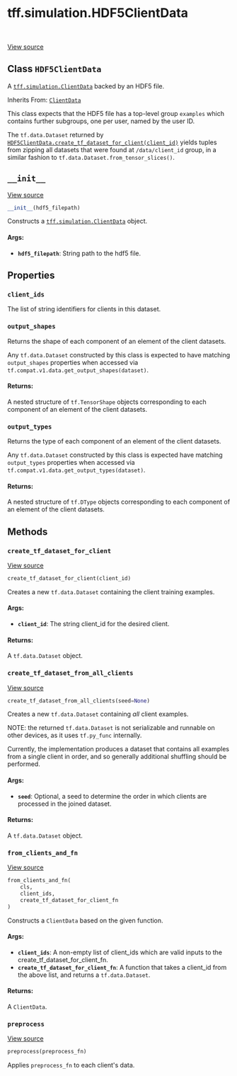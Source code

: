 <div itemscope itemtype="http://developers.google.com/ReferenceObject">
<meta itemprop="name" content="tff.simulation.HDF5ClientData" />
<meta itemprop="path" content="Stable" />
<meta itemprop="property" content="client_ids"/>
<meta itemprop="property" content="output_shapes"/>
<meta itemprop="property" content="output_types"/>
<meta itemprop="property" content="__init__"/>
<meta itemprop="property" content="create_tf_dataset_for_client"/>
<meta itemprop="property" content="create_tf_dataset_from_all_clients"/>
<meta itemprop="property" content="from_clients_and_fn"/>
<meta itemprop="property" content="preprocess"/>
</div>

# tff.simulation.HDF5ClientData

<table class="tfo-notebook-buttons tfo-api" align="left">
</table>

<a target="_blank" href="http://github.com/tensorflow/federated/tree/master/tensorflow_federated/python/simulation/hdf5_client_data.py">View
source</a>

## Class `HDF5ClientData`

A
<a href="../../tff/simulation/ClientData.md"><code>tff.simulation.ClientData</code></a>
backed by an HDF5 file.

Inherits From: [`ClientData`](../../tff/simulation/ClientData.md)

<!-- Placeholder for "Used in" -->

This class expects that the HDF5 file has a top-level group `examples` which
contains further subgroups, one per user, named by the user ID.

The `tf.data.Dataset` returned by
<a href="../../tff/simulation/HDF5ClientData.md#create_tf_dataset_for_client"><code>HDF5ClientData.create_tf_dataset_for_client(client_id)</code></a>
yields tuples from zipping all datasets that were found at `/data/client_id`
group, in a similar fashion to `tf.data.Dataset.from_tensor_slices()`.

<h2 id="__init__"><code>__init__</code></h2>

<a target="_blank" href="http://github.com/tensorflow/federated/tree/master/tensorflow_federated/python/simulation/hdf5_client_data.py">View
source</a>

```python
__init__(hdf5_filepath)
```

Constructs a
<a href="../../tff/simulation/ClientData.md"><code>tff.simulation.ClientData</code></a>
object.

#### Args:

*   <b>`hdf5_filepath`</b>: String path to the hdf5 file.

## Properties

<h3 id="client_ids"><code>client_ids</code></h3>

The list of string identifiers for clients in this dataset.

<h3 id="output_shapes"><code>output_shapes</code></h3>

Returns the shape of each component of an element of the client datasets.

Any `tf.data.Dataset` constructed by this class is expected to have matching
`output_shapes` properties when accessed via
`tf.compat.v1.data.get_output_shapes(dataset)`.

#### Returns:

A nested structure of `tf.TensorShape` objects corresponding to each component
of an element of the client datasets.

<h3 id="output_types"><code>output_types</code></h3>

Returns the type of each component of an element of the client datasets.

Any `tf.data.Dataset` constructed by this class is expected have matching
`output_types` properties when accessed via
`tf.compat.v1.data.get_output_types(dataset)`.

#### Returns:

A nested structure of `tf.DType` objects corresponding to each component of an
element of the client datasets.

## Methods

<h3 id="create_tf_dataset_for_client"><code>create_tf_dataset_for_client</code></h3>

<a target="_blank" href="http://github.com/tensorflow/federated/tree/master/tensorflow_federated/python/simulation/hdf5_client_data.py">View
source</a>

```python
create_tf_dataset_for_client(client_id)
```

Creates a new `tf.data.Dataset` containing the client training examples.

#### Args:

*   <b>`client_id`</b>: The string client_id for the desired client.

#### Returns:

A `tf.data.Dataset` object.

<h3 id="create_tf_dataset_from_all_clients"><code>create_tf_dataset_from_all_clients</code></h3>

<a target="_blank" href="http://github.com/tensorflow/federated/tree/master/tensorflow_federated/python/simulation/client_data.py">View
source</a>

```python
create_tf_dataset_from_all_clients(seed=None)
```

Creates a new `tf.data.Dataset` containing _all_ client examples.

NOTE: the returned `tf.data.Dataset` is not serializable and runnable on other
devices, as it uses `tf.py_func` internally.

Currently, the implementation produces a dataset that contains all examples from
a single client in order, and so generally additional shuffling should be
performed.

#### Args:

*   <b>`seed`</b>: Optional, a seed to determine the order in which clients are
    processed in the joined dataset.

#### Returns:

A `tf.data.Dataset` object.

<h3 id="from_clients_and_fn"><code>from_clients_and_fn</code></h3>

<a target="_blank" href="http://github.com/tensorflow/federated/tree/master/tensorflow_federated/python/simulation/client_data.py">View
source</a>

```python
from_clients_and_fn(
    cls,
    client_ids,
    create_tf_dataset_for_client_fn
)
```

Constructs a `ClientData` based on the given function.

#### Args:

*   <b>`client_ids`</b>: A non-empty list of client_ids which are valid inputs
    to the create_tf_dataset_for_client_fn.
*   <b>`create_tf_dataset_for_client_fn`</b>: A function that takes a client_id
    from the above list, and returns a `tf.data.Dataset`.

#### Returns:

A `ClientData`.

<h3 id="preprocess"><code>preprocess</code></h3>

<a target="_blank" href="http://github.com/tensorflow/federated/tree/master/tensorflow_federated/python/simulation/client_data.py">View
source</a>

```python
preprocess(preprocess_fn)
```

Applies `preprocess_fn` to each client's data.
